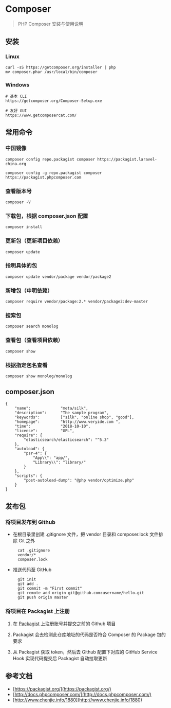 # Composer

> PHP Composer 安装与使用说明

## 安装

### Linux 

	curl -sS https://getcomposer.org/installer | php
	mv composer.phar /usr/local/bin/composer

### Windows

	# 基本 CLI
	https://getcomposer.org/Composer-Setup.exe

	# 友好 GUI
	https://www.getcomposercat.com/

## 常用命令

### 中国镜像
	
	composer config repo.packagist composer https://packagist.laravel-china.org

	composer config -g repo.packagist composer https://packagist.phpcomposer.com

### 查看版本号
	composer -V

### 下载包，根据 composer.json 配置
	composer install

### 更新包（更新项目依赖）
	composer update

### 指明具体的包
	composer update vendor/package vendor/package2

### 新增包（申明依赖）
	composer require vendor/package:2.* vendor/package2:dev-master

### 搜索包
	composer search monolog

### 查看包（查看项目依赖）
	composer show

### 根据指定包名查看
	composer show monolog/monolog

## composer.json

	{
		"name":             "meta/silk",
	    "description":      "The sample program",
	    "keywords":         ["silk", "online shop", "good"],
	    "homepage":         "http://www.veryide.com ",
	    "time":             "2018-10-10",
	    "license":          "GPL",
		"require": {
			"elasticsearch/elasticsearch": "^5.3"
		},
		"autoload": {
			"psr-4": {
				"App\\": "app/",
				"Library\\": "library/"
			}
		},
		"scripts": {
			"post-autoload-dump": "@php vendor/optimize.php"
		}
	}

## 发布包

### 将项目发布到 Github

- 在根目录里创建 .gitignore 文件，把 vendor 目录和 composer.lock 文件排除 Git 之外

		cat .gitignore
		vendor/*
		composer.lock

- 推送代码至 GitHub

		git init
		git add .
		git commit -m "First commit"
		git remote add origin git@github.com:username/hello.git
		git push origin master


### 将项目在 Packagist 上注册

1. 在 [Packagist](https://packagist.org/packages/submit) 上注册账号并提交之前的 Github 项目

2. Packagist 会去检测此仓库地址的代码是否符合 Composer 的 Package 包的要求

3. 从 Packagist 获取 token，然后去 Github 配置下对应的 GitHub Service Hook 实现代码提交后 Packagist 自动拉取更新

## 参考文档

- [https://packagist.org/](https://packagist.org/)
- [http://docs.phpcomposer.com/](http://docs.phpcomposer.com/)
- [http://www.chenjie.info/1880](http://www.chenjie.info/1880)